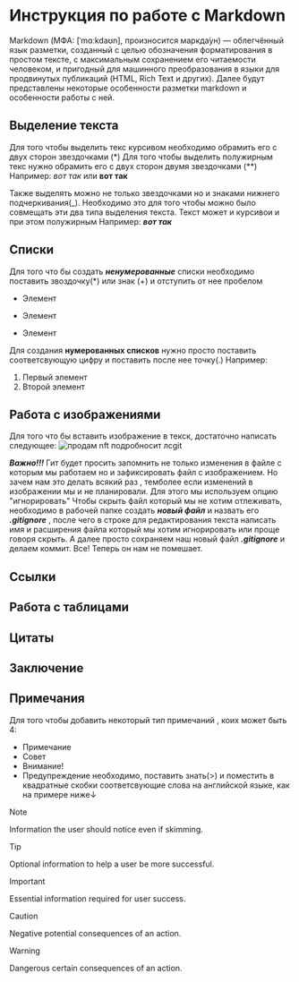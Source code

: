 # Инструкция по работе с Markdown

Markdown (МФА: [ˈmɑːkdaʊn], произносится маркда́ун) — облегчённый язык разметки, созданный с целью обозначения форматирования в простом тексте, с максимальным сохранением его читаемости человеком, и пригодный для машинного преобразования в языки для продвинутых публикаций (HTML, Rich Text и других).
Далее будут представлены некоторые особенности разметки markdown и особенности работы с ней.

## Выделение текста
Для того чтобы выделить текс курсивом необходимо обрамить его с двух сторон звездочками (*)
Для того чтобы выделить полужирным текс нужно обрамить его с двух сторон двумя звездочками (**)
Например: *вот так* или **вот так**

Также выделять можно не только звездочками но и знаками нижнего подчеркивания(_). Необходимо это для того чтобы можно было совмещать эти два типа выделения текста. Текст может и курсивои и при этом полужирным 
Например: **_вот так_**

## Списки

Для того что бы создать __*ненумерованные*__ списки необходимо поставить звоздочку(*) или знак (+) и отступить от нее пробелом


 * Элемент
 +  Элемент
 * Элемент

Для создания **нумерованных списков** нужно просто поставить соответсвующую цифру и поставить после нее точку(.)
Например:
 
1. Первый элемент
2. Второй элемент 

## Работа с изображениями

Для того что бы вставить изображение в текск, достаточно написать следующее:
![продам nft подробносит лс](nft.jpg)git

__*Важно!!!*__
Гит будет просить запомнить не только изменения в файле с которым мы работаем но и зафиксировать файл с изображением. Но зачем нам это делать всякий раз , темболее если изменений в изображении мы и не планировали.
Для этого мы используем опцию "игнорировать"
Чтобы скрыть файл который мы не хотим отлеживать, необходимо в рабочей папке создать __*новый файл*__ и назвать его __*.gitignore*__ , после чего в строке для редактирования текста написать имя и расширения файла который мы хотим игнорировать или проще говоря скрыть. 
А далее просто сохраняем наш новый файл __*.gitignore*__ и делаем коммит. Все! Теперь он нам не помешает. 
## Ссылки

## Работа с таблицами

## Цитаты

## Заключение

## Примечания
Для того чтобы добавить некоторый тип примечаний , коих может быть 4: 
* Примечание
* Совет
* Внимание!
* Предупреждение
необходимо, поставить знать(>) и поместить в квадратные скобки соответсвующие слова на английской языке, как на примере ниже↓
> [!NOTE]
> Information the user should notice even if skimming.

> [!TIP]
> Optional information to help a user be more successful.

> [!IMPORTANT]
> Essential information required for user success.

> [!CAUTION]
> Negative potential consequences of an action.

> [!WARNING]
> Dangerous certain consequences of an action.